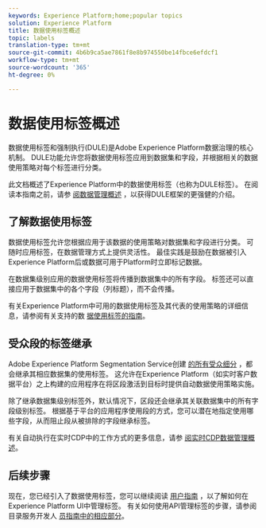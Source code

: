 ```yaml
---
keywords: Experience Platform;home;popular topics
solution: Experience Platform
title: 数据使用标签概述
topic: labels
translation-type: tm+mt
source-git-commit: 4b6b9ca5ae7861f8e8b974550be14fbce6efdcf1
workflow-type: tm+mt
source-wordcount: '365'
ht-degree: 0%

---
```



# 数据使用标签概述

数据使用标签和强制执行(DULE)是Adobe Experience Platform数据治理的核心机制。 DULE功能允许您将数据使用标签应用到数据集和字段，并根据相关的数据使用策略对每个标签进行分类。

此文档概述了Experience Platform中的数据使用标签（也称为DULE标签）。 在阅读本指南之前，请参 [阅数据管理概述](../home.md) ，以获得DULE框架的更强健的介绍。

## 了解数据使用标签

数据使用标签允许您根据应用于该数据的使用策略对数据集和字段进行分类。 可随时应用标签，在数据管理方式上提供灵活性。 最佳实践是鼓励在数据被引入Experience Platform后或数据可用于Platform时立即标记数据。

在数据集级别应用的数据使用标签将传播到数据集中的所有字段。 标签还可以直接应用于数据集中的各个字段（列标题），而不会传播。

有关Experience Platform中可用的数据使用标签及其代表的使用策略的详细信息，请参阅有关支持的数 [据使用标签的指南](reference.md)。

## 受众段的标签继承

Adobe Experience Platform Segmentation Service创建 [的所有受众细分](../../segmentation/home.md) ，都会继承其相应数据集的使用标签。 这允许在Experience Platform（如实时客户数据平台）之上构建的应用程序在将区段激活到目标时提供自动数据使用策略实施。

除了继承数据集级别标签外，默认情况下，区段还会继承其关联数据集中的所有字段级别标签。 根据基于平台的应用程序使用段的方式，您可以潜在地指定使用哪些字段，从而阻止段从被排除的字段继承标签。

有关自动执行在实时CDP中的工作方式的更多信息，请参 [阅实时CDP数据管理概述](../../rtcdp/privacy/data-governance-overview.md#enforce-data-usage-compliance)。

## 后续步骤

现在，您已经引入了数据使用标签，您可以继续阅读 [用户指南](user-guide.md) ，以了解如何在Experience Platform UI中管理标签。 有关如何使用API管理标签的步骤，请参阅目录服务开发人 [员指南中的相应部分](../../catalog/api/labels.md)。